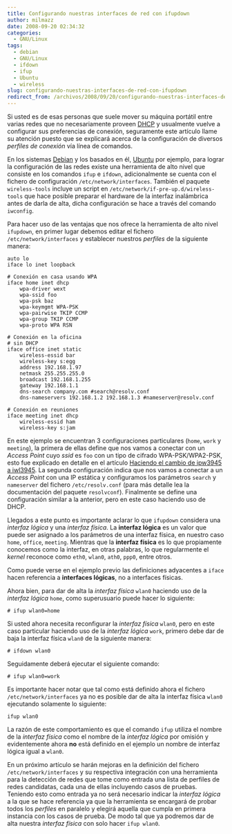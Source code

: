 ```yaml
---
title: Configurando nuestras interfaces de red con ifupdown
author: milmazz
date: 2008-09-20 02:34:32
categories:
  - GNU/Linux
tags:
  - debian
  - GNU/Linux
  - ifdown
  - ifup
  - Ubuntu
  - wireless
slug: configurando-nuestras-interfaces-de-red-con-ifupdown
redirect_from: /archivos/2008/09/20/configurando-nuestras-interfaces-de-red-con-ifupdown/
---
```


Si usted es de esas personas que suele mover su máquina portátil entre varias redes que no necesariamente proveen [DHCP](http://es.wikipedia.org/wiki/DHCP) y usualmente vuelve a configurar sus preferencias de conexión, seguramente este artículo llame su atención puesto que se explicará acerca de la configuración de diversos _perfiles de conexión_ vía línea de comandos.

En los sistemas [Debian](http://www.debian.org) y los basados en él, [Ubuntu](http://www.ubuntu.com) por ejemplo, para lograr la configuración de las redes existe una herramienta de alto nivel que consiste en los comandos `ifup` e `ifdown`, adicionalmente se cuenta con el fichero de configuración `/etc/network/interfaces`. También el paquete `wireless-tools` incluye un script en `/etc/network/if-pre-up.d/wireless-tools` que hace posible preparar el hardware de la interfaz inalámbrica antes de darla de alta, dicha configuración se hace a través del comando `iwconfig`.

Para hacer uso de las ventajas que nos ofrece la herramienta de alto nivel `ifupdown`, en primer lugar debemos editar el fichero `/etc/network/interfaces` y establecer nuestros _perfiles_ de la siguiente manera:

    auto lo
    iface lo inet loopback

    # Conexión en casa usando WPA
    iface home inet dhcp
        wpa-driver wext
        wpa-ssid foo
        wpa-psk baz
        wpa-keymgmt WPA-PSK
        wpa-pairwise TKIP CCMP
        wpa-group TKIP CCMP
        wpa-proto WPA RSN

    # Conexión en la oficina
    # sin DHCP
    iface office inet static
        wireless-essid bar
        wireless-key s:egg
        address 192.168.1.97
        netmask 255.255.255.0
        broadcast 192.168.1.255
        gateway 192.168.1.1
        dns-search company.com #search@resolv.conf
        dns-nameservers 192.168.1.2 192.168.1.3 #nameserver@resolv.conf

    # Conexión en reuniones
    iface meeting inet dhcp
    	wireless-essid ham
    	wireless-key s:jam

En este ejemplo se encuentran 3 configuraciones particulares (`home`, `work` y `meeting`), la primera de ellas define que nos vamos a conectar con un _Access Point_ cuyo _ssid_ es `foo` con un tipo de cifrado WPA-PSK/WPA2-PSK, esto fue explicado en detalle en el artículo [Haciendo el cambio de ipw3945 a iwl3945](/article/2008/02/05/haciendo-el-cambio-de-ipw3945-a-iwl3945). La segunda configuración indica que nos vamos a conectar a un _Access Point_ con una IP estática y configuramos los parámetros `search` y `nameserver` del fichero `/etc/resolv.conf` (para más detalle lea la documentación del paquete `resolvconf`). Finalmente se define una configuración similar a la anterior, pero en este caso haciendo uso de DHCP.

Llegados a este punto es importante aclarar lo que `ifupdown` considera una _interfaz lógica_ y una _interfaz física_. La **interfaz lógica** es un valor que puede ser asignado a los parámetros de una interfaz física, en nuestro caso `home`, `office`, `meeting`. Mientras que la **interfaz física** es lo que propiamente conocemos como la interfaz, en otras palabras, lo que regularmente el _kernel_ reconoce como `eth0`, `wlan0`, `ath0`, `ppp0`, entre otros.

Como puede verse en el ejemplo previo las definiciones adyacentes a `iface` hacen referencia a **interfaces lógicas**, no a interfaces físicas.

Ahora bien, para dar de alta la _interfaz física_ `wlan0` haciendo uso de la _interfaz lógica_ `home`, como superusuario puede hacer lo siguiente:

    # ifup wlan0=home

Si usted ahora necesita reconfigurar la _interfaz física_ `wlan0`, pero en este caso particular haciendo uso de la _interfaz lógica_ `work`, primero debe dar de baja la interfaz física `wlan0` de la siguiente manera:

    # ifdown wlan0

Seguidamente deberá ejecutar el siguiente comando:

    # ifup wlan0=work

Es importante hacer notar que tal como está definido ahora el fichero `/etc/network/interfaces` ya no es posible dar de alta la interfaz física `wlan0` ejecutando solamente lo siguiente:

    ifup wlan0

La razón de este comportamiento es que el comando `ifup` utiliza el nombre de la _interfaz física_ como el nombre de la _interfaz lógica_ por omisión y evidentemente ahora **no** está definido en el ejemplo un nombre de interfaz lógica igual a `wlan0`.

En un próximo artículo se harán mejoras en la definición del fichero `/etc/network/interfaces` y su respectiva integración con una herramienta para la detección de redes que tome como entrada una lista de perfiles de redes candidatas, cada una de ellas incluyendo casos de pruebas. Teniendo esto como entrada ya no será necesario indicar la _interfaz lógica_ a la que se hace referencia ya que la herramienta se encargará de probar todos los _perfiles_ en paralelo y elegirá aquella que cumpla en primera instancia con los casos de prueba. De modo tal que ya podremos dar de alta nuestra _interfaz física_ con solo hacer `ifup wlan0`.
